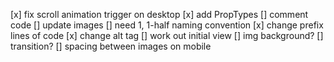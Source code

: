 [x] fix scroll animation trigger on desktop
[x] add PropTypes
[] comment code
[] update images
  [] need 1, 1-half naming convention
    [x] change prefix lines of code
  [x] change alt tag
[] work out initial view
  [] img background?
  [] transition?
[] spacing between images on mobile
